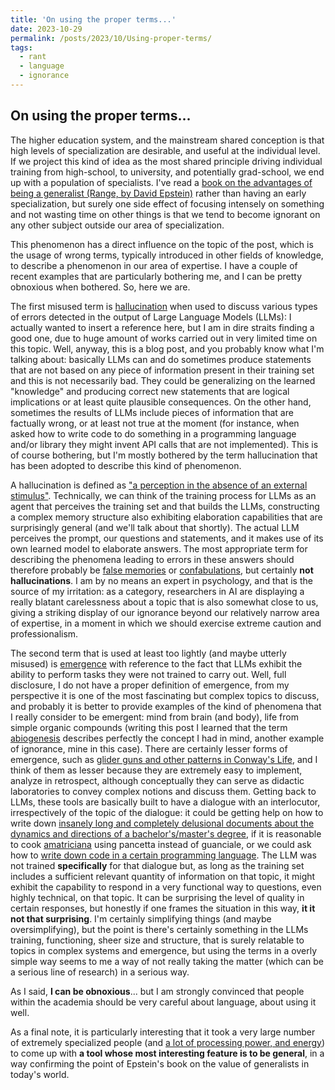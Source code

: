 ```yaml
---
title: 'On using the proper terms...'
date: 2023-10-29
permalink: /posts/2023/10/Using-proper-terms/
tags:
  - rant
  - language
  - ignorance
---
```


## On using the proper terms...

The higher education system, and the mainstream shared conception is that high levels of specialization are desirable, and useful at the individual level. If we project this kind of idea as the most shared principle driving individual training from high-school, to university, and potentially grad-school, we end up with a population of specialists. I've read a [book on the advantages of being a generalist (Range, by David Epstein)](https://davidepstein.com/the-range/) rather than having an early specialization, but surely one side effect of focusing intensely on something and not wasting time on other things is that we tend to become ignorant on any other subject outside our area of specialization.

This phenomenon has a direct influence on the topic of the post, which is the usage of wrong terms, typically introduced in other fields of knowledge, to describe a phenomenon in our area of expertise. I have a couple of recent examples that are particularly bothering me, and I can be pretty obnoxious when bothered. So, here we are.

The first misused term is [hallucination](https://en.wikipedia.org/wiki/Hallucination) when used to discuss various types of errors detected in the output of Large Language Models (LLMs): I actually wanted to insert a reference here, but I am in dire straits finding a good one, due to huge amount of works carried out in very limited time on this topic. Well, anyway, this is a blog post, and you probably know what I'm talking about: basically LLMs can and do sometimes produce statements that are not based on any piece of information present in their training set and this is not necessarily bad. They could be generalizing on the learned "knowledge" and producing correct new statements that are logical implications or at least quite plausible consequences. On the other hand, sometimes the results of LLMs include pieces of information that are factually wrong, or at least not true at the moment (for instance, when asked how to write code to do something in a programming language and/or library they might invent API calls that are not implemented). This is of course bothering, but I'm mostly bothered by the term hallucination that has been adopted to describe this kind of phenomenon.

A hallucination is defined as ["a perception in the absence of an external stimulus"](https://en.wikipedia.org/wiki/Hallucination). Technically, we can think of the training process for LLMs as an agent that perceives the training set and that builds the LLMs, constructing a complex memory structure also exhibiting elaboration capabilities that are surprisingly general (and we'll talk about that shortly). The actual LLM perceives the prompt, our questions and statements, and it makes use of its own learned model to elaborate answers. The most appropriate term for describing the phenomena leading to errors in these answers should therefore probably be [false memories](https://en.wikipedia.org/wiki/False_memory) or [confabulations](https://en.wikipedia.org/wiki/Confabulation), but certainly __not hallucinations__. I am by no means an expert in psychology, and that is the source of my irritation: as a category, researchers in AI are displaying a really blatant carelessness about a topic that is also somewhat close to us, giving a striking display of our ignorance beyond our relatively narrow area of expertise, in a moment in which we should exercise extreme caution and professionalism.

The second term that is used at least too lightly (and maybe utterly misused) is [emergence](https://en.wikipedia.org/wiki/Emergence) with reference to the fact that LLMs exhibit the ability to perform tasks they were not trained to carry out. Well, full disclosure, I do not have a proper definition of emergence, from my perspective it is one of the most fascinating but complex topics to discuss, and probably it is better to provide examples of the kind of phenomena that I really consider to be emergent: mind from brain (and body), life from simple organic compounds (writing this post I learned that the term [abiogenesis](https://en.wikipedia.org/wiki/Abiogenesis) describes perfectly the concept I had in mind, another example of ignorance, mine in this case). There are certainly lesser forms of emergence, such as [glider guns and other patterns in Conway's Life](https://en.wikipedia.org/wiki/Conway%27s_Game_of_Life), and I think of them as lesser because they are extremely easy to implement, analyze in retrospect, although conceptually they can serve as didactic laboratories to convey complex notions and discuss them. Getting back to LLMs, these tools are basically built to have a dialogue with an interlocutor, irrespectively of the topic of the dialogue: it could be getting help on how to write down [insanely long and completely delusional documents about the dynamics and directions of a bachelor's/master's degree](https://www.anvur.it/wp-content/uploads/2023/02/Schema-Rapporto-Riesame-Ciclico_CdS_2023_02_21.pdf), if it is reasonable to cook [amatriciana](https://en.wikipedia.org/wiki/Amatriciana_sauce) using pancetta instead of guanciale, or we could ask how to [write down code in a certain programming language](https://ai.meta.com/blog/code-llama-large-language-model-coding/). The LLM was not trained __specifically__ for that dialogue but, as long as the training set includes a sufficient relevant quantity of information on that topic, it might exhibit the capability to respond in a very functional way to questions, even highly technical, on that topic. It can be surprising the level of quality in certain responses, but honestly if one frames the situation in this way, __it it not that surprising__. I'm certainly simplifying things (and maybe oversimplifying), but the point is there's certainly something in the LLMs training, functioning, sheer size and structure, that is surely relatable to topics in complex systems and emergence, but using the terms in a overly simple way seems to me a way of not really taking the matter (which can be a serious line of research) in a serious way.

As I said, __I can be obnoxious__... but I am strongly convinced that people within the academia should be very careful about language, about using it well.

As a final note, it is particularly interesting that it took a very large number of extremely specialized people (and [a lot of processing power, and energy](https://www.statista.com/statistics/1384401/energy-use-when-training-llm-models/)) to come up with __a tool whose most interesting feature is to be general__, in a way confirming the point of Epstein's book on the value of generalists in today's world.